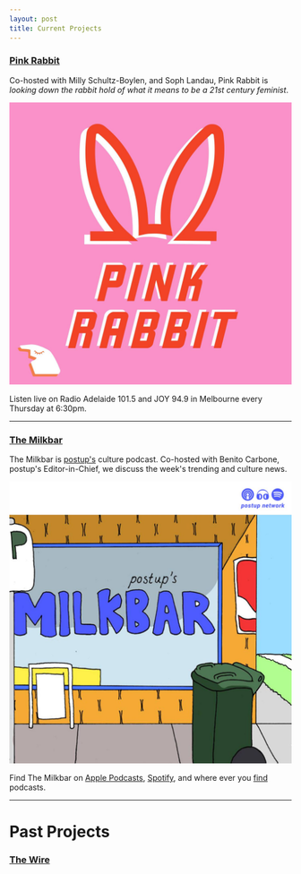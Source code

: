 ```yaml
---
layout: post
title: Current Projects
---
```


### [Pink Rabbit](http://radioadelaide.org.au/program/pink-rabbit/)

Co-hosted with Milly Schultz-Boylen, and Soph Landau, Pink Rabbit is *looking down the rabbit hold of what it means to be a 21st century feminist*.

![Pink Rabbit](/assets/images/pink-rabbit.jpg)

Listen live on Radio Adelaide 101.5 and JOY 94.9 in Melbourne every Thursday at 6:30pm.

<hr>

### [The Milkbar](https://podcasts.apple.com/au/podcast/the-milkbar/id1478059008)

The Milkbar is [postup's](https://postup.com.au) culture podcast. Co-hosted with Benito Carbone, postup's Editor-in-Chief, we discuss the week's trending and culture news.

![The Milkbar](/assets/images/the-milkbar.jpg)

Find The Milkbar on [Apple Podcasts](https://podcasts.apple.com/au/podcast/the-milkbar/id1478059008), [Spotify](https://open.spotify.com/show/1jZ8UrvFnje63aQNC4fzo2), and where ever you [find](https://player.whooshkaa.com/shows/the-milkbar) podcasts.

<hr>

<h1 class="post-title divided p-name" itemprop="name headline">
     Past Projects
</h1>

### [The Wire]()

